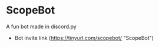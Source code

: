 # ScopeBot
A fun bot made in discord.py

* Bot invite link
(https://tinyurl.com/scopebot/ "ScopeBot")
